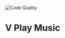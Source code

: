 ![Code Quality](https://img.shields.io/scrutinizer/quality/g/V-Play-Games/V-Play-Music)
# V Play Music
